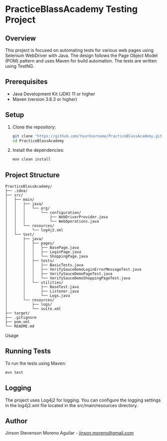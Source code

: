 # PracticeBlassAcademy Testing Project

## Overview
This project is focused on automating tests for various web pages using Selenium WebDriver with Java. The design follows the Page Object Model (POM) pattern and uses Maven for build automation. The tests are written using TestNG.

## Prerequisites
- Java Development Kit (JDK) 11 or higher
- Maven (version 3.6.3 or higher)

## Setup
1. Clone the repository:
    ```sh
    git clone "https://github.com/YourUsername/PracticeBlassAcademy.git"
    cd PracticeBlassAcademy
    ```

2. Install the dependencies:
    ```sh
    mvn clean install
    ```

## Project Structure
```plaintext
PracticeBlassAcademy/
├── .idea/
├── src/
│   ├── main/
│   │   ├── java/
│   │   │   └── org/
│   │   │       └── configuration/
│   │   │           ├── WebDriverProvider.java
│   │   │           └── WebOperations.java
│   │   └── resources/
│   │       └── log4j2.xml
│   └── test/
│       ├── java/
│       │   ├── pages/
│       │   │   ├── BasePage.java
│       │   │   ├── LoginPage.java
│       │   │   └── ShoppingPage.java
│       │   ├── tests/
│       │   │   ├── BasicTests.java
│       │   │   ├── VerifySauceDemoLoginErrorMessageTest.java
│       │   │   ├── VerifySauceDemoPageTest.java
│       │   │   └── VerifySauceDemoShoppingPageTest.java
│       │   └── utilities/
│       │       ├── BaseTest.java
│       │       ├── Listener.java
│       │       └── Logs.java
│       └── resources/
│           ├── logs/
│           └── suite.xml
├── target/
├── .gitignore
├── pom.xml
└── README.md
```
Usage

## Running Tests
To run the tests using Maven:
```sh
mvn test
```

## Logging
The project uses Log4j2 for logging. You can configure the logging settings in the log4j2.xml file located in the src/main/resources directory.

## Author
Jinson Stevenson Moreno Aguilar - jinson.moreno@gmail.com